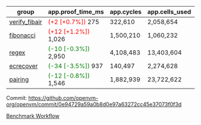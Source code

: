 | group | app.proof_time_ms | app.cycles | app.cells_used | leaf.proof_time_ms | leaf.cycles | leaf.cells_used |
| -- | -- | -- | -- | -- | -- | -- |
| [verify_fibair](https://github.com/openvm-org/openvm/blob/benchmark-results/benchmarks-pr/2126/verify_fibair-0e94729a59a0b8d0e97a63272cc45e37073f0f3d.md) |<span style='color: red'>(+2 [+0.7%])</span> 275 |  322,610 |  2,058,654 |- | - | - |
| [fibonacci](https://github.com/openvm-org/openvm/blob/benchmark-results/benchmarks-pr/2126/fibonacci-0e94729a59a0b8d0e97a63272cc45e37073f0f3d.md) |<span style='color: red'>(+12 [+1.2%])</span> 1,026 |  1,500,210 |  1,060,232 |- | - | - |
| [regex](https://github.com/openvm-org/openvm/blob/benchmark-results/benchmarks-pr/2126/regex-0e94729a59a0b8d0e97a63272cc45e37073f0f3d.md) |<span style='color: green'>(-10 [-0.3%])</span> 2,950 |  4,108,483 |  13,403,604 |- | - | - |
| [ecrecover](https://github.com/openvm-org/openvm/blob/benchmark-results/benchmarks-pr/2126/ecrecover-0e94729a59a0b8d0e97a63272cc45e37073f0f3d.md) |<span style='color: green'>(-34 [-3.5%])</span> 937 |  140,497 |  2,274,628 |- | - | - |
| [pairing](https://github.com/openvm-org/openvm/blob/benchmark-results/benchmarks-pr/2126/pairing-0e94729a59a0b8d0e97a63272cc45e37073f0f3d.md) |<span style='color: green'>(-12 [-0.8%])</span> 1,546 |  1,882,939 |  23,722,622 |- | - | - |


Commit: https://github.com/openvm-org/openvm/commit/0e94729a59a0b8d0e97a63272cc45e37073f0f3d

[Benchmark Workflow](https://github.com/openvm-org/openvm/actions/runs/17650116368)
